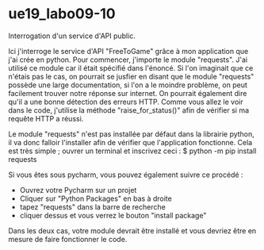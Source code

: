 # ue19_labo09-10
Interrogation d'un service d'API public.

Ici j'interroge le service d'API "FreeToGame" grâce à mon application que j'ai crée en python. Pour commencer, j'importe le module "requests". J'ai utilisé ce module car il était spécifié dans l'énoncé. Si l'on imaginait que ce n'étais pas le cas, on pourrait se jusfier en disant que le module "requests" possède une large documentation, si l'on a le moindre problème, on peut facilement trouver notre réponse sur internet. On pourrait également dire qu'il a une bonne détection des erreurs HTTP. Comme vous allez le voir dans le code, j'utilise la méthode "raise_for_status()" afin de vérifier si ma requête HTTP a réussi. 

Le module "requests" n'est pas installée par défaut dans la librairie python, il va donc falloir l'installer afin de vérifier que l'application fonctionne. Cela est très simple ; ouvrer un terminal et inscrivez ceci : 
$ python -m pip install requests

Si vous êtes sous pycharm, vous pouvez également suivre ce procédé : 
- Ouvrez votre Pycharm sur un projet
- Cliquer sur "Python Packages" en bas à droite
- tapez "requests" dans la barre de recherche
- cliquer dessus et vous verrez le bouton "install package"

Dans les deux cas, votre module devrait être installé et vous devriez être en mesure de faire fonctionner le code.
